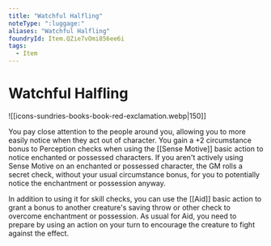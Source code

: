 ```yaml
---
title: "Watchful Halfling"
noteType: ":luggage:"
aliases: "Watchful Halfling"
foundryId: Item.QZie7vOmi856ee6i
tags:
  - Item
---
```


# Watchful Halfling
![[icons-sundries-books-book-red-exclamation.webp|150]]

You pay close attention to the people around you, allowing you to more easily notice when they act out of character. You gain a +2 circumstance bonus to Perception checks when using the [[Sense Motive]] basic action to notice enchanted or possessed characters. If you aren't actively using Sense Motive on an enchanted or possessed character, the GM rolls a secret check, without your usual circumstance bonus, for you to potentially notice the enchantment or possession anyway.

In addition to using it for skill checks, you can use the [[Aid]] basic action to grant a bonus to another creature's saving throw or other check to overcome enchantment or possession. As usual for Aid, you need to prepare by using an action on your turn to encourage the creature to fight against the effect.
